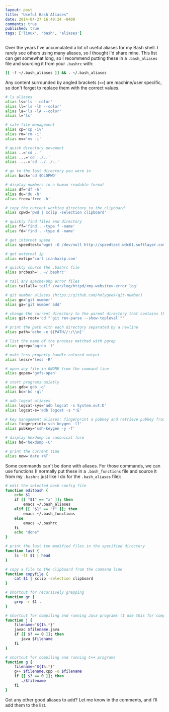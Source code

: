 ```yaml
---
layout: post
title: "Useful Bash Aliases"
date: 2014-04-27 16:49:24 -0400
comments: true
published: true
tags: ['linux', 'bash', 'aliases']
---
```


Over the years I've accumulated a lot of useful aliases for my Bash shell. I rarely see others using many aliases, so I thought I'd share mine. This list can get somewhat long, so I recommend putting these in a `.bash_aliases` file and sourcing it from your `.bashrc` with:

``` bash
[[ -f ~/.bash_aliases ]] && . ~/.bash_aliases
```

Any content surrounded by angled brackets (`<>`) are machine/user specific, so don't forget to replace them with the correct values.

``` bash .bash_aliases
# ls aliases
alias ls='ls --color'
alias ll='ls -lh --color'
alias la='ls -lA --color'
alias l='ls'

# safe file management
alias cp='cp -iv'
alias rm='rm -i'
alias mv='mv -i'

# quick directory movement
alias ..='cd ..'
alias ...='cd ../..'
alias ....='cd ../../..'

# go to the last directory you were in
alias back='cd $OLDPWD'

# display numbers in a human readable format
alias df='df -h'
alias du='du -h'
alias free='free -h'

# copy the current working directory to the clipboard
alias cpwd='pwd | xclip -selection clipboard'

# quickly find files and directory
alias ff='find . -type f -name'
alias fd='find . -type d -name'

# get internet speed
alias speedtest='wget -O /dev/null http://speedtest.wdc01.softlayer.com/downloads/test500.zip'

# get external ip
alias extip='curl icanhazip.com'

# quickly source the .bashrc file
alias srcbash='. ~/.bashrc'

# tail any apache/php error files
alias tailall='tailf /var/log/httpd/<my-website>-error_log'

# git number aliases (https://github.com/holygeek/git-number)
alias gn='git number'
alias ga='git number add'

# change the current directory to the parent directory that contains the .git folder
alias git-root='cd "`git rev-parse --show-toplevel`"'

# print the path with each directory separated by a newline
alias path='echo -e ${PATH//:/\\n}'

# list the name of the process matched with pgrep
alias pgrep='pgrep -l'

# make less properly handle colored output
alias lessr='less -R'

# open any file in GNOME from the command line
alias gopen='gvfs-open'

# start programs quietly
alias gdb='gdb -q'
alias bc='bc -ql'

# adb logcat aliases
alias logcat-sys='adb logcat -s System.out:D'
alias logcat-e='adb logcat -s *:E'

# key management aliases: fingerprint a pubkey and retrieve pubkey from a private key
alias fingerprint='ssh-keygen -lf'
alias pubkey='ssh-keygen -y -f'

# display hexdump in canonical form
alias hd='hexdump -C'

# print the current time
alias now='date +%T'
```

Some commands can't be done with aliases. For those commands, we can use functions (I normally put these in a `.bash_functions` file and source it from my `.bashrc` just like I do for the `.bash_aliases` file):

``` bash .bash_functions
# edit the selected bash config file
function editbash {
    echo $1
    if [[ "$1" == "a" ]]; then
        emacs ~/.bash_aliases
    elif [[ "$1" == "f" ]]; then
        emacs ~/.bash_functions
    else
        emacs ~/.bashrc
    fi
    echo "done"
}

# print the last ten modified files in the specified directory
function last {
    ls -lt $1 | head
}

# copy a file to the clipboard from the command line
function copyfile {
    cat $1 | xclip -selection clipboard
}

# shortcut for recursively grepping
function gr {
    grep -r $1 .
}

# shortcut for compiling and running Java programs (I use this for competitions)
function j {
    filename="${1%.*}"
    javac $filename.java
    if [[ $? == 0 ]]; then
       java $filename
    fi
}

# shortcut for compiling and running C++ programs
function g {
    filename="${1%.*}"
    g++ $filename.cpp -o $filename
    if [[ $? == 0 ]]; then
       ./$filename
    fi
}
```

Got any other good aliases to add? Let me know in the comments, and I'll add them to the list.
